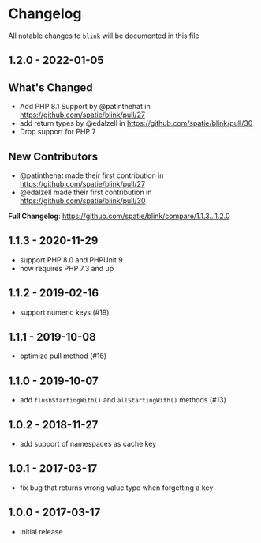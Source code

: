 # Changelog

All notable changes to `blink` will be documented in this file

## 1.2.0 - 2022-01-05

## What's Changed

- Add PHP 8.1 Support by @patinthehat in https://github.com/spatie/blink/pull/27
- add return types by @edalzell in https://github.com/spatie/blink/pull/30
- Drop support for PHP 7

## New Contributors

- @patinthehat made their first contribution in https://github.com/spatie/blink/pull/27
- @edalzell made their first contribution in https://github.com/spatie/blink/pull/30

**Full Changelog**: https://github.com/spatie/blink/compare/1.1.3...1.2.0

## 1.1.3 - 2020-11-29

- support PHP 8.0 and PHPUnit 9
- now requires PHP 7.3 and up

## 1.1.2 - 2019-02-16

- support numeric keys (#19)

## 1.1.1 - 2019-10-08

- optimize pull method (#16)

## 1.1.0 - 2019-10-07

- add `flushStartingWith()` and `allStartingWith()` methods (#13)

## 1.0.2 - 2018-11-27

- add support of namespaces as cache key

## 1.0.1 - 2017-03-17

- fix bug that returns wrong value type when forgetting a key

## 1.0.0 - 2017-03-17

- initial release
